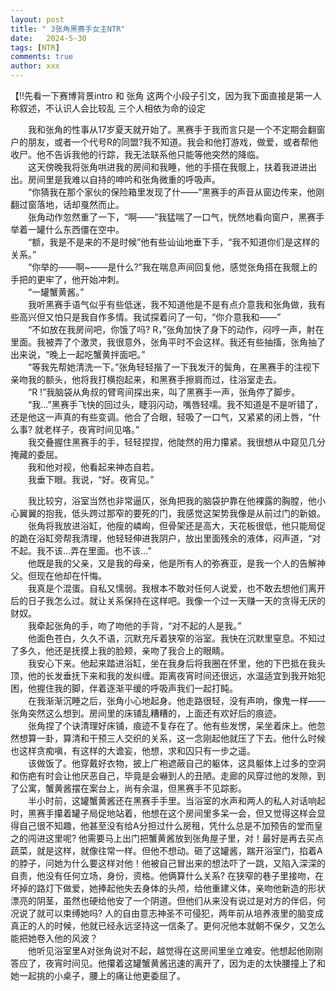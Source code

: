 ```yaml
---
layout: post
title: " 3张角黑赛手女主NTR"
date:   2024-5-30
tags: [NTR]
comments: true
author: xxx
---
```

【!!先看一下赛博背景intro    和   张角 这两个小段子引文，因为我下面直接是第一人称叙述，不认识人会比较乱    三个人相依为命的设定  

  &emsp;&emsp;我和张角的性事从17岁夏天就开始了。黑赛手于我而言只是一个不定期会翻窗户的朋友，或者一个代号R的同盟?我不知道。我会和他打游戏，做爱，或者帮他收尸。他不告诉我他的行踪，我无法联系他只能等他突然的降临。  
  &emsp;&emsp;这天傍晚我将张角哄进我的房间和我睡，他的手搭在我髋上，扶着我进进出出。房间里是我难以自持的呻吟和张角微重的呼吸声。  
  &emsp;&emsp;“你猜我在那个家伙的保险箱里发现了什——”黑赛手的声音从窗边传来，他刚翻过窗落地，话却戛然而止。  
  &emsp;&emsp;张角动作忽然重了一下，“啊——”我猛喘了一口气，恍然地看向窗户，黑赛手举着一罐什么东西僵在空中。  
  &emsp;&emsp;“额，我是不是来的不是时候”他有些讪讪地垂下手，“我不知道你们是这样的关系。”  
  &emsp;&emsp;“你举的——啊~——是什么?”我在喘息声间回复他，感觉张角搭在我髋上的手把的更牢了，他开始冲刺。  
  &emsp;&emsp;“一罐蟹黄酱。”  
  &emsp;&emsp;我听黑赛手语气似乎有些低迷，我不知道他是不是有点介意我和张角做，我有些高兴但又怕只是我自作多情。我试探着问了一句，“你介意我和——”  
  &emsp;&emsp;“不如放在我房间吧，你饿了吗? R，”张角加快了身下的动作，闷哼一声，射在里面。我被弄了个激灵，我很意外，张角平时不会这样。我还有些抽搐，张角抽了出来说，“晚上一起吃蟹黄拌面吧。”  
  &emsp;&emsp;“等我先帮她清洗一下。”张角轻轻揩了一下我发汗的鬓角，在黑赛手的注视下亲吻我的额头，他将我打横抱起来，和黑赛手擦肩而过，往浴室走去。  
  &emsp;&emsp;“R !”我脑袋从角叔的臂弯间探出来，叫了黑赛手一声，张角停了脚步。  
  &emsp;&emsp;“我…”黑赛手飞快的回过头，睫羽闪动，嘴唇轻嚅。我不知道是不是听错了，还是他这一声真的有些变调。他合了合眼，轻吸了一口气，又紧紧的闭上唇，“什么事? 就老样子，夜宵时间见咯。”  
  &emsp;&emsp;我交叠握住黑赛手的手，轻轻捏捏，他陡然的用力攥紧。我很想从中窥见几分掩藏的委屈。  
  &emsp;&emsp;我和他对视，他看起来神态自若。  
  &emsp;&emsp;我垂下眼。我说，“好。夜宵见。”  
    
&emsp;&emsp;我比较穷，浴室当然也非常逼仄，张角把我的脑袋护靠在他裸露的胸膛，他小心翼翼的抱我，低头跨过那窄的要死的门，我感觉这架势我像是从前过门的新娘。  
    &emsp;&emsp;张角将我放进浴缸，他瘦的嶙峋，但骨架还是高大，天花板很低，他只能局促的跪在浴缸旁帮我清理，他轻轻伸进我阴户，放出里面残余的液体，闷声道，“对不起。我不该…弄在里面。也不该…”  
    &emsp;&emsp;他既是我的父亲，又是我的母亲，他是所有人的弥赛亚，是我一个人的告解神父。但现在他却在忏悔。  
    &emsp;&emsp;我真是个混蛋。自私又懦弱。我根本不敢对任何人说爱，也不敢去想他们离开后的日子我怎么过。就让关系保持在这样吧。我像一个过一天赚一天的贪得无厌的财奴。  
    &emsp;&emsp;我牵起张角的手，吻了吻他的手背，“对不起的人是我。”  
    &emsp;&emsp;他面色苍白，久久不语，沉默充斥着狭窄的浴室。我快在沉默里窒息。不知过了多久，他还是抚摸上我的脸颊，亲吻了我合上的眼睛。  
    &emsp;&emsp;我安心下来。他起来踏进浴缸，坐在我身后将我圈在怀里，他的下巴抵在我头顶，他的长发垂抚下来和我的发纠缠。距离夜宵时间还很远，水温适宜到我开始犯困，他握住我的脚，伴着逐渐平缓的呼吸声我们一起打盹。  
    &emsp;&emsp;在我渐渐沉睡之后，张角小心地起身。他走路很轻，没有声响，像鬼一样——张角突然这么想到。房间里的床铺乱糟糟的，上面还有欢好后的痕迹。  
    &emsp;&emsp;张角捏了个诀清理好床铺，痕迹不复存在了。他有些发愣，呆坐着床上。他忽然想算一卦，算清和干预三人交织的关系，这一念刚起他就压了下去。他什么时候也这样贪痴嗔，有这样的大谵妄，他想，求和囚只有一步之遥。  
    &emsp;&emsp;该做饭了。他穿戴好衣物，披上广袍遮蔽自己的躯体，这具躯体上过多的空洞和伤疤有时会让他厌恶自己，毕竟是会嚇到人的丑陋。走廊的风穿过他的发隙，到了公寓，蟹黄酱摆在案台上，尚有余温，但黑赛手不见踪影。  
    &emsp;&emsp;半小时前，这罐蟹黄酱还在黑赛手手里。当浴室的水声和两人的私人对话响起时，黑赛手攥着罐子局促地站着，他想在这个房间里多呆一会，但又觉得这样会显得自己很不知趣，他甚至没有给A分担过什么房租，凭什么总是不加预告的堂而皇之的闯进这里呢? 他需要马上出门把蟹黄酱放到张角屋子里，对！最好是再去买点蔬菜，就是这样，就像往常一样。但他不想动。砸了这罐酱，踹开浴室门，掐着A的脖子，问她为什么要这样对他！他被自己冒出来的想法吓了一跳，又陷入深深的自责，他没有任何立场，身份，资格。他俩算什么关系? 在狭窄的巷子里接吻，在坏掉的路灯下做爱，她捧起他失去身体的头颅，给他重建义体，亲吻他新造的形状漂亮的阴茎，虽然也硬给他安了一个阴道。但他们从来没有说过是对方的伴侣，何况说了就可以束缚她吗? 人的自由意志神圣不可侵犯，两年前从培养液里的脑变成真正的人的时候，他就已经永远坚持这一信条了。更何况他本就朝不保夕，又怎么能把她卷入他的风波？  
    &emsp;&emsp;他听见浴室里A对张角说对不起，越觉得在这房间里坐立难安。他想起他刚刚答应了，夜宵时间见。他攥着这罐蟹黄酱迅速的离开了，因为走的太快腰撞上了和她一起挑的小桌子，腰上的痛让他更委屈了。
